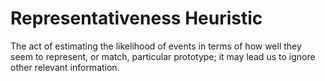 # Representativeness Heuristic

The act of estimating the likelihood of events in terms of how well they seem to represent, or match, particular prototype; it may lead us to ignore other relevant information.